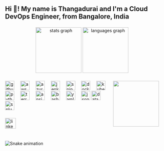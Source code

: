 <h2 align="left">Hi 👋! My name is Thangadurai and I'm a Cloud DevOps Engineer, from Bangalore, India</h2>

###

<div align="center">
  <img src="https://github-readme-stats.vercel.app/api?username=maurodesouza&hide_title=false&hide_rank=false&show_icons=true&include_all_commits=true&count_private=true&disable_animations=false&theme=dracula&locale=en&hide_border=false" height="150" alt="stats graph"  />
  <img src="https://github-readme-stats.vercel.app/api/top-langs?username=maurodesouza&locale=en&hide_title=false&layout=compact&card_width=320&langs_count=5&theme=dracula&hide_border=false" height="150" alt="languages graph"  />
</div>

###

<img align="right" height="150" src="https://i.imgflip.com/65efzo.gif"  />

###

<div align="left">
  <!-- GitHub logo -->
  <img src="https://cdn.jsdelivr.net/gh/devicons/devicon/icons/github/github-original.svg" height="30" alt="github logo" />
  <img width="12" />

  <!-- AWS logo -->
  <img src="https://cdn.jsdelivr.net/gh/devicons/devicon/icons/amazonwebservices/amazonwebservices-original.svg" height="30" alt="aws logo" />
  <img width="12" />

  <!-- Azure logo -->
  <img src="https://cdn.jsdelivr.net/gh/devicons/devicon/icons/azure/azure-original.svg" height="30" alt="azure logo" />
  <img width="12" />
  
  <!-- CloudBees Jenkins logo -->
  <img src="https://cdn.jsdelivr.net/gh/devicons/devicon/icons/jenkins/jenkins-original.svg" height="30" alt="jenkins logo" />
  <img width="12" />

  <!-- Spinnaker logo -->
  <img src="https://cdn.jsdelivr.net/gh/devicons/devicon/icons/spinnaker/spinnaker-original.svg" height="30" alt="spinnaker logo" />
  <img width="12" />
  
  <!-- Docker logo -->
  <img src="https://cdn.jsdelivr.net/gh/devicons/devicon/icons/docker/docker-original.svg" height="30" alt="docker logo" />
  <img width="12" />

  <!-- Kubernetes logo -->
  <img src="https://cdn.jsdelivr.net/gh/devicons/devicon/icons/kubernetes/kubernetes-plain.svg" height="30" alt="kubernetes logo" />

  <!-- Python logo -->
  <img src="https://cdn.jsdelivr.net/gh/devicons/devicon/icons/python/python-original.svg" height="30" alt="python logo" />
  <img width="12" />

  <!-- Terraform logo -->
  <img src="https://cdn.jsdelivr.net/gh/devicons/devicon/icons/terraform/terraform-original.svg" height="30" alt="terraform logo" />
  <img width="12" />

  <!-- Ansible logo -->
  <img src="https://cdn.jsdelivr.net/gh/devicons/devicon/icons/ansible/ansible-original.svg" height="30" alt="ansible logo" />
  <img width="12" />

  <!-- Bash logo -->
  <img src="https://cdn.jsdelivr.net/gh/devicons/devicon/icons/bash/bash-original.svg" height="30" alt="bash logo" />
  <img width="12" />

  <!-- YAML logo (using generic file icon with label, since Devicon doesn't have one) -->
  <img src="https://cdn.jsdelivr.net/gh/devicons/devicon/icons/file/file-original.svg" height="30" alt="yaml logo" title="YAML" />
  <img width="12" />

  <!-- JSON logo -->
  <img src="https://cdn.jsdelivr.net/gh/devicons/devicon/icons/file/file-original.svg" height="30" alt="json logo" title="JSON" />
  
  <!-- Datadog logo -->
  <img src="https://cdn.jsdelivr.net/gh/devicons/devicon/icons/datadog/datadog-original.svg" height="30" alt="datadog logo" />
  <img width="12" />

  <!-- Splunk logo -->
  <img src="https://cdn.jsdelivr.net/gh/devicons/devicon/icons/splunk/splunk-original.svg" height="30" alt="splunk logo" />
  <img width="12" />
  
</div>

###

<div align="left">
  <img src="https://img.shields.io/static/v1?message=LinkedIn&logo=linkedin&label=&color=0077B5&logoColor=white&labelColor=&style=for-the-badge" height="35" alt="linkedin logo"  />
</div>

###

<br clear="both">

<img src="https://raw.githubusercontent.com/thangacodes/thangacodes/output/snake.svg" alt="Snake animation" />

###
